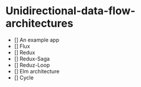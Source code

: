 # Unidirectional-data-flow-architectures

- [] An example app
- [] Flux
- [] Redux
- [] Redux-Saga
- [] Reduz-Loop
- [] Elm architecture
- [] Cycle
